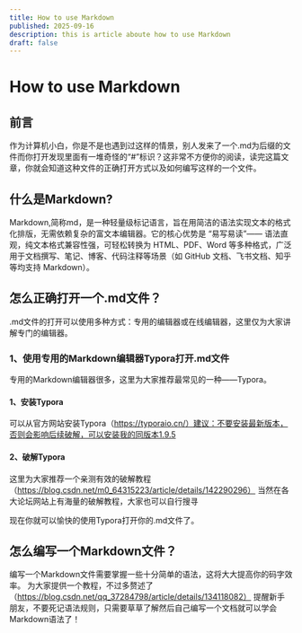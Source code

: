 ```yaml
---
title: How to use Markdown
published: 2025-09-16
description: this is article aboute how to use Markdown
draft: false
---
```


# How to use Markdown

## 前言
作为计算机小白，你是不是也遇到过这样的情景，别人发来了一个.md为后缀的文件而你打开发现里面有一堆奇怪的“#”标识？这非常不方便你的阅读，读完这篇文章，你就会知道这种文件的正确打开方式以及如何编写这样的一个文件。

## 什么是Markdown?
Markdown,简称md，是一种轻量级标记语言，旨在用简洁的语法实现文本的格式化排版，无需依赖复杂的富文本编辑器。它的核心优势是 “易写易读”—— 语法直观，纯文本格式兼容性强，可轻松转换为 HTML、PDF、Word 等多种格式，广泛用于文档撰写、笔记、博客、代码注释等场景（如 GitHub 文档、飞书文档、知乎等均支持 Markdown）。

## 怎么正确打开一个.md文件？
.md文件的打开可以使用多种方式：专用的编辑器或在线编辑器，这里仅为大家讲解专门的编辑器。
### 1、使用专用的Markdown编辑器Typora打开.md文件
专用的Markdown编辑器很多，这里为大家推荐最常见的一种——Typora。
#### 1、安装Typora
可以从官方网站安装Typora（https://typoraio.cn/）建议：不要安装最新版本，否则会影响后续破解，可以安装我的同版本1.9.5
#### 2、破解Typora
这里为大家推荐一个亲测有效的破解教程（https://blog.csdn.net/m0_64315223/article/details/142290296）
当然在各大论坛网站上有海量的破解教程，大家也可以自行搜寻

现在你就可以愉快的使用Typora打开你的.md文件了。

## 怎么编写一个Markdown文件？
编写一个Markdown文件需要掌握一些十分简单的语法，这将大大提高你的码字效率。
为大家提供一个教程，不过多赘述了（https://blog.csdn.net/qq_37284798/article/details/134118082）
提醒新手朋友，不要死记语法规则，只需要草草了解然后自己编写一个文档就可以学会Markdown语法了！




